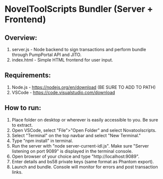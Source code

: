 # NovelToolScripts Bundler (Server + Frontend)

## Overview:
1. server.js - Node backend to sign transactions and perform bundle through PumpPortal API and JITO.
2. index.html - Simple HTML frontend for user input.

## Requirements:

1. Node.js - https://nodejs.org/en/download (BE SURE TO ADD TO PATH)
2. VSCode - https://code.visualstudio.com/download

## How to run:

1. Place folder on desktop or wherever is easily accessible to you. Be sure to extract.
2. Open VSCode, select "File">"Open Folder" and select Novatoolscripts.
3. Select "Terminal" on the top navbar and select "New Terminal."
4. Type "npm install" in terminal.
5. Run the server with "node server-current-idl.js". Make sure "Server listening on port 9089" is displayed in the terminal console.
6. Open browser of your choice and type "http://localhost:9089".
7. Enter details and bs58 private keys (same format as Phantom export).
8. Launch and bundle. Console will monitor for errors and post transaction links.




